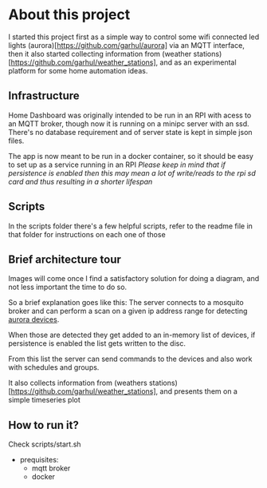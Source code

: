 # About this project
I started this project first as a simple way to control some wifi connected led lights (aurora)[https://github.com/garhul/aurora] via an MQTT interface, then it also started collecting information from (weather stations)[https://github.com/garhul/weather_stations], and as an experimental platform for some home automation ideas.

## Infrastructure
Home Dashboard was originally intended to be run in an RPI with acess to an MQTT broker, though now it is running on a minipc server with an ssd.
There's no database requirement and of server state is kept in simple json files.

The app is now meant to be run in a docker container, so it should be easy to set up as a service running in an RPI
*Please keep in mind that if persistence is enabled then this may mean a lot of write/reads to the rpi sd card and thus resulting in a shorter lifespan*

## Scripts
In the scripts folder there's a few helpful scripts, refer to the readme file in that folder for instructions on each one of those


## Brief architecture tour
Images will come once I find a satisfactory solution for doing a diagram, and not less important the time to do so.

So a brief explanation goes like this:
The server connects to a mosquito broker and can perform a scan on a given ip address range for detecting [aurora devices](https://github.com/garhul/aurora). 

When those are detected they get added to an in-memory list of devices, if persistence is enabled the list gets written to the disc.

From this list the server can send commands to the devices and also work with schedules and groups. 

It also collects information from (weathers stations)[https://github.com/garhul/weather_stations], and presents them on a simple timeseries plot


## How to run it?
Check scripts/start.sh

- prequisites:
  - mqtt broker
  - docker
